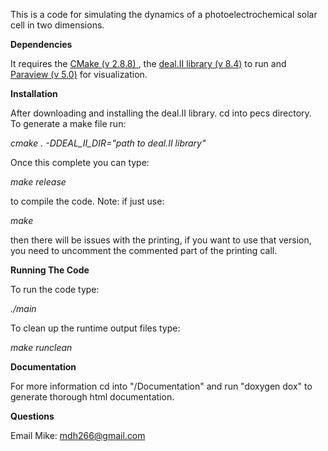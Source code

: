 This is a code for simulating the dynamics of a photoelectrochemical solar cell in two dimensions. 



**Dependencies**

It requires the 
[CMake (v 2.8.8) ](http://cmake.org), the [deal.II library (v 8.4)](http://dealii.org) 
to run and [Paraview (v 5.0)](http://www.paraview.org) for visualization.  

**Installation**

After downloading and installing the deal.II library.  cd into pecs directory.  
To generate a make file run: 

*cmake . -DDEAL_II_DIR="path to deal.II library"*

Once this complete you can type:

*make release*

to compile the code. Note: if just use:

*make* 

then there will be issues with the printing, if you want to use that version,
 you need to uncomment the commented part of the printing call.


**Running The Code**

To run the code type:

*./main*

To clean up the runtime output files type:

*make runclean*


**Documentation**

For more information cd into "/Documentation" and run "doxygen dox" 
to generate thorough html documentation.


**Questions**

Email Mike: mdh266@gmail.com
